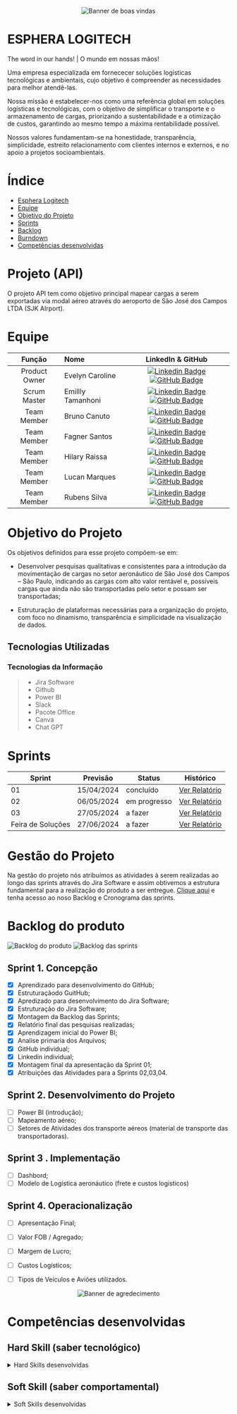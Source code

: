 <!-- ## Ola, somos a Esphera Logitech, muito prazer! :sparkles: -->
<p align="center">
<img alt="Banner de boas vindas" src="./Bunner02.png" />
</p>

# ESPHERA LOGITECH
The word in our hands! | O mundo em nossas mãos!

Uma empresa especializada em fornececer soluções logísticas tecnológicas e ambientais, cujo objetivo é compreender as necessidades para melhor atendê-las. 

Nossa missão é estabelecer-nos como uma referência global em soluções logísticas e tecnológicas, com o objetivo de simplificar o transporte e o armazenamento de cargas, priorizando a sustentabilidade e a otimização de custos, garantindo ao mesmo tempo a máxima rentabilidade possível.

Nossos valores fundamentam-se na honestidade, transparência, simplicidade, estreito relacionamento com clientes internos e externos, e no apoio a projetos socioambientais.

# Índice

* [Esphera Logitech](#esphera-logitech)
* [Equipe](#equipe)
* [Objetivo do Projeto](#objetivo-do-projeto)
* [Sprints](#sprints)
* [Backlog](#backlog-do-produto)
* [Burndown](#burndown)
* [Competências desenvolvidas](#competências-desenvolvidas)


# Projeto (API) 
O projeto API tem como objetivo principal mapear cargas a serem exportadas via modal aéreo através do aeroporto de São José dos Campos LTDA (SJK AIrport).

# Equipe
|    Função     | Nome                                  |                                                                                                                                                      LinkedIn & GitHub                                                                                                                                                      |
| :-----------: | :------------------------------------ | :-------------------------------------------------------------------------------------------------------------------------------------------------------------------------------------------------------------------------------------------------------------------------------------------------------------------------: |
| Product Owner |   Evelyn Caroline        |     [![Linkedin Badge](https://img.shields.io/badge/Linkedin-blue?style=flat-square&logo=Linkedin&logoColor=white)](https://www.linkedin.com/in/evelyn-caroline-2066662b2/?trk=opento_sprofile_goalscard) [![GitHub Badge](https://img.shields.io/badge/GitHub-111217?style=flat-square&logo=github&logoColor=white)](https://github.com/evelyncaroline01)            |
| Scrum Master  | Emillly Tamanhoni |      [![Linkedin Badge](https://img.shields.io/badge/Linkedin-blue?style=flat-square&logo=Linkedin&logoColor=white)](https://www.linkedin.com/in/emilly-tamanhoni-1b1ba2294/?utm_source=share&utm_campaign=share_via&utm_content=profile&utm_medium=android_app) [![GitHub Badge](https://img.shields.io/badge/GitHub-111217?style=flat-square&logo=github&logoColor=white)](https://github.com/emillytamanhoni)  |
| Team Member   | Bruno Canuto              |         [![Linkedin Badge](https://img.shields.io/badge/Linkedin-blue?style=flat-square&logo=Linkedin&logoColor=white)](https://www.linkedin.com/in/bruno-canuto-746944291/?trk=opento_sprofile_topcard/) [![GitHub Badge](https://img.shields.io/badge/GitHub-111217?style=flat-square&logo=github&logoColor=white)](https://github.com/BrunoCanuto01)        |
|  Team Member  | Fagner Santos                 |   [![Linkedin Badge](https://img.shields.io/badge/Linkedin-blue?style=flat-square&logo=Linkedin&logoColor=white)](https://www.linkedin.com/in/fagner-santos-7669572b8?) [![GitHub Badge](https://img.shields.io/badge/GitHub-111217?style=flat-square&logo=github&logoColor=white)](https://github.com/FagPSantos/FagPSantos)   |
|  Team Member  | Hilary Raissa                 |   [![Linkedin Badge](https://img.shields.io/badge/Linkedin-blue?style=flat-square&logo=Linkedin&logoColor=white)](https://www.linkedin.com/in/hilary-r-267734286/?utm_source=share&utm_campaign=share_via&utm_content=profile&utm_medium=android_app) [![GitHub Badge](https://img.shields.io/badge/GitHub-111217?style=flat-square&logo=github&logoColor=white)](https://github.com/hilary-10)   |
|  Team Member  | Lucan Marques      |           [![Linkedin Badge](https://img.shields.io/badge/Linkedin-blue?style=flat-square&logo=Linkedin&logoColor=white)](https://www.linkedin.com/in/lucan-marques-5a94294b/) [![GitHub Badge](https://img.shields.io/badge/GitHub-111217?style=flat-square&logo=github&logoColor=white)](https://github.com/LucanMarques89)          |
|  Team Member  | Rubens Silva       |           [![Linkedin Badge](https://img.shields.io/badge/Linkedin-blue?style=flat-square&logo=Linkedin&logoColor=white)](https://www.linkedin.com/in/rubens-filho-53b92a1a1?)   [![GitHub Badge](https://img.shields.io/badge/GitHub-111217?style=flat-square&logo=github&logoColor=white)](https://github.com/Rubensfatec31)          |

# Objetivo do Projeto
Os objetivos definidos para esse projeto compõem-se em: 

* Desenvolver pesquisas qualitativas e consistentes para a introdução da movimentação de cargas no setor aeronáutico de São José dos Campos – São Paulo, indicando as cargas com alto valor rentável e, possíveis cargas que ainda não são transportadas pelo setor e possam ser transportadas;

* Estruturação de plataformas necessárias para a organização do projeto, com foco no dinamismo, transparência e simplicidade na visualização de dados.

## Tecnologias Utilizadas

 ### Tecnologias da Informação
 > * Jira Software
 > * Github
 > * Power BI
 > * Slack
 > * Pacote Office
>  * Canva
>  * Chat GPT
  


# Sprints

Sprint | Previsão | Status| Histórico|
|------|--------|------|--------|
|01| 15/04/2024 | concluído | [Ver Relatório](https://docs.google.com/document/d/1AmRol6xZsHtZ5m1bv4k6zb7-HmuuqM6j/edit?usp=drivesdk&ouid=105246158924921560733&rtpof=true&sd=true) 
|02| 06/05/2024 | em progresso |[Ver Relatório](https://fatecsjc-prd.azurewebsites.net/downloads/estagio/modelo_relatorio_estagio_gpi.docx) | 
|03| 27/05/2024 |a fazer |[Ver Relatório](https://fatecsjc-prd.azurewebsites.net/downloads/estagio/modelo_relatorio_estagio_gpi.docx) |
|Feira de Soluções| 27/06/2024 |a fazer |[Ver Relatório](https://fatecsjc-prd.azurewebsites.net/downloads/estagio/modelo_relatorio_estagio_gpi.docx) | 

# Gestão do Projeto

Na gestão do projeto nós atribuímos as atividades à serem realizadas ao longo das sprints através do Jira Software e assim obtivemos a estrutura fundamental para a realização do produto a ser entregue.
 [Clique aqui](https://evelyncaroline.atlassian.net/jira/software/projects/EL/boards/1/backlog?selectedIssue=EL-50) e tenha acesso ao noso Backlog e Cronograma das sprints.

# Backlog do produto

<!-- ## Backlof do produto! :sparkles: -->
<img alt="Backlog do produto" src="./Backlog do produto.jpg" />
  <img alt="Backlog das sprints" src="./Backlog das sprints.jpg" />
</p>





## Sprint 1. Concepção
- [x] Aprendizado para desenvolvimento do GitHub;
- [x] Estruturaçãodo GuitHub;
- [x] Apredizado para desenvolvimento do Jira Software;
- [x] Estruturação do Jira Software;
- [x] Montagem da Backlog das Sprints;
- [x] Relatório final das pesquisas realizadas;
- [x] Aprendizagem inicial do Power BI;
- [x] Analise primaria dos Arquivos;
- [x] GitHub individual;
- [x] Linkedin individual;
- [x] Montagem final da apresentação da Sprint 01;
- [x] Atribuições das Atividades para a Sprints 02,03,04.

## Sprint 2. Desenvolvimento do Projeto
- [ ] Power BI (introdução);
- [ ] Mapeamento aéreo;
- [ ] Setores de Atividades dos transporte aéreos (material de transporte das transportadoras).    
      
## Sprint 3 . Implementação
- [ ] Dashbord;
- [ ] Modelo de Logística aeronáutico (frete e custos logisticos)
      
## Sprint 4. Operacionalização
- [ ] Apresentação Final;
- [ ] Valor FOB / Agregado;
- [ ] Margem de Lucro;
- [ ] Custos Logísticos;
- [ ] Tipos de Veículos e Aviões utilizados.
  

<!-- ## Obrigado por acessar noso GitHub! :sparkles: -->
<p align="center">
<img alt="Banner de agredecimento" src="./Esphera Logitech (1280 x 640).png" />
</p>


# Competências desenvolvidas

## Hard Skill (saber tecnológico)
<details>
<summary>Hard Skills desenvolvidas</summary>
  
| Tecnologia/Metodologia | Classificação |
| ---------------------- | ------------- |
| GitHub | ★ ★ ★ ★ ★ ★ ★ ☆ ☆ ☆ |
| Gestão de Projetos | ★ ★ ★ ★ ★ ★ ☆ ☆ ☆ ☆ |
| Scrum Master | ★ ★ ★ ★ ★ ★ ★ ☆ ☆ ☆ |
| Prodct Owner | ★ ★ ★ ★ ★ ★ ★ ☆ ☆ ☆ |
| Markdown | ★ ★ ★ ★ ★ ★ ★ ☆ ☆ ☆ |
| Git Projects | ★ ★ ★ ★ ★ ★ ★ ☆ ☆ ☆ |
 
</details>

## Soft Skill (saber comportamental)
<details>
<summary>Soft Skills desenvolvidas</summary>

| Habilidades | Classificação |
| ---------------------- | ------------- |
| Colaboração | ★ ★ ★ ★ ★ ★ ★ ★ ☆ ☆ |
| Proatividade| ★ ★ ★ ★ ★ ★ ★ ☆ ☆ ☆ |
| Pensamento Crítico | ★ ★ ★ ★ ★ ★ ★ ★ ★ ☆ |
| Gerenciamento de Tempo | ★ ★ ★ ★ ★ ★ ★ ★ ★ ☆ |
| Adaptabilidade | ★ ★ ★ ★ ★ ★ ★ ★ ★ ★ |
| Resiliência | ★ ★ ★ ★ ★ ★ ★ ★ ★ ★ |

</details>



